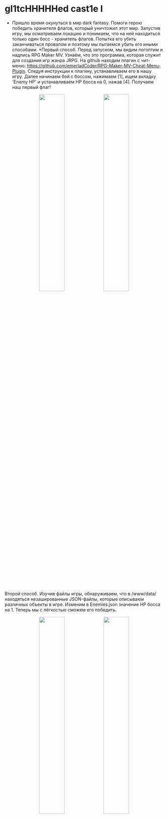 # gl1tcHHHHHed cast1e I

* Пришло время окунуться в мир dark fantasy.  Помоги герою победить хранителя флагов, который уничтожил этот мир.
Запустив игру, мы осматриваем локацию и понимаем, что на ней находиться только один босс - хранитель флагов. Попытка его убить заканчиваться провалом и поэтому мы пытаемся убить его иными способами.
*Первый способ. Перед запуском, мы видим логоптим и надпись RPG Maker MV. Узнаём, что это программа, которая служит для создания игр жанра JRPG. На github находим плагин с чит-меню: https://github.com/emerladCoder/RPG-Maker-MV-Cheat-Menu-Plugin. Следуя инструкции к плагину, устанавливаем его в нашу игру. Далее начинаем бой с боссом, нажимаем [1], ищем вкладку 'Enemy HP' и устанавливаем HP босса на 0, нажав [4]. Получаем наш первый флаг!
<p align="center">
  <img width="40%" src="https://user-images.githubusercontent.com/65303418/210688865-678635f6-619c-4c24-aefa-42e453edd06f.png">
  <img width="40%" src="https://user-images.githubusercontent.com/65303418/210687945-4b043491-be8a-418c-b673-1ed866bedc19.png"> 
</p>
Второй способ. Изучив файлы игры, обнаруживаем, что в /www/data/ находяться незашированные JSON-файлы, которые описываюи различных объекты в игре. Изменим в Enemies.json значение HP босса на 1. Теперь мы с лёгкостью сможем его победить.
<p align="center">
   <img width="40%" src="https://user-images.githubusercontent.com/65303418/210690430-3e5b05b7-0bf0-4008-bdb3-9e68e5cfc3f7.png">
   <img width="40%" src="https://user-images.githubusercontent.com/65303418/210691052-6264b324-8cb5-409d-8bdc-38c61fca48b7.png">
</p>
